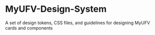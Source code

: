 # MyUFV-Design-System
A set of design tokens, CSS files, and guidelines for designing MyUFV cards and components
